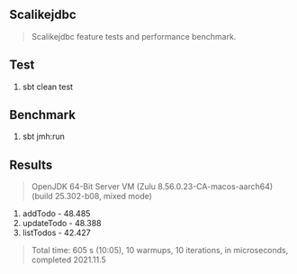 Scalikejdbc
-----------
>Scalikejdbc feature tests and performance benchmark.

Test
----
1. sbt clean test

Benchmark
---------
1. sbt jmh:run

Results
-------
>OpenJDK 64-Bit Server VM (Zulu 8.56.0.23-CA-macos-aarch64) (build 25.302-b08, mixed mode)
1. addTodo - 48.485
2. updateTodo - 48.388
3. listTodos - 42.427
>Total time: 605 s (10:05), 10 warmups, 10 iterations, in microseconds, completed 2021.11.5
